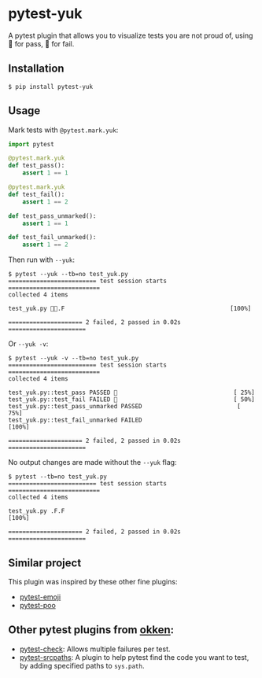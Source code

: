 # pytest-yuk

A pytest plugin that allows you to visualize tests you are not proud of, using 🤢 for pass, 🤮 for fail. 


## Installation

```shell script
$ pip install pytest-yuk
```

## Usage

Mark tests with `@pytest.mark.yuk`:

```python
import pytest

@pytest.mark.yuk
def test_pass():
    assert 1 == 1

@pytest.mark.yuk
def test_fail():
    assert 1 == 2

def test_pass_unmarked():
    assert 1 == 1

def test_fail_unmarked():
    assert 1 == 2
```

Then run with `--yuk`:

```shell script
$ pytest --yuk --tb=no test_yuk.py   
========================= test session starts ==========================
collected 4 items                                                      

test_yuk.py 🤢🤮.F                                               [100%]

===================== 2 failed, 2 passed in 0.02s ======================
```

Or `--yuk -v`:

```shell script
$ pytest --yuk -v --tb=no test_yuk.py
========================= test session starts ==========================
collected 4 items                                                      

test_yuk.py::test_pass PASSED 🤢                                 [ 25%]
test_yuk.py::test_fail FAILED 🤮                                 [ 50%]
test_yuk.py::test_pass_unmarked PASSED                           [ 75%]
test_yuk.py::test_fail_unmarked FAILED                           [100%]

===================== 2 failed, 2 passed in 0.02s ======================
```

No output changes are made without the `--yuk` flag:

```shell script
$ pytest --tb=no test_yuk.py   
========================= test session starts ==========================
collected 4 items                                                      

test_yuk.py .F.F                                                 [100%]

===================== 2 failed, 2 passed in 0.02s ======================
```

## Similar project

This plugin was inspired by these other fine plugins: 

* [pytest-emoji](https://pypi.org/project/pytest-emoji)
* [pytest-poo](https://pypi.org/project/pytest-poo)

## Other pytest plugins from [okken](https://github.com/okken):

* [pytest-check](https://pypi.org/project/pytest-check/):  Allows multiple failures per test.
* [pytest-srcpaths](https://pypi.org/project/pytest-srcpaths/): A plugin to help pytest find the code you want to test, by adding specified paths to `sys.path`.
